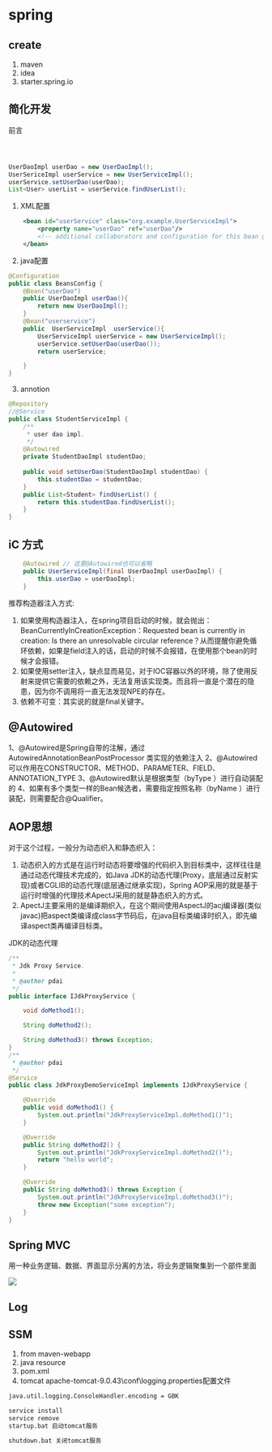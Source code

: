 # spring

## create
1. maven
2. idea
3. starter.spring.io

## 简化开发
前言
```java



UserDaoImpl userDao = new UserDaoImpl();
UserSericeImpl userService = new UserServiceImpl();
userService.setUserDao(userDao);
List<User> userList = userService.findUserList();


```

1. XML配置  
```xml
    <bean id="userService" class="org.example.UserServiceImpl">
        <property name="userDao" ref="userDao"/>
        <!-- additional collaborators and configuration for this bean go here -->
    </bean>


```

2. java配置
```java
@Configuration
public class BeansConfig {
    @Bean("userDao")
    public UserDaoImpl userDao(){
        return new UserDaoImpl();
    }
    @Bean("userservice")
    public  UserServiceImpl  userService(){
        UserServiceImpl userService = new UserServiceImpl();
        userService.setUserDao(userDao());
        return userService;

    }
}


```
3. annotion
```java
@Repository
//@Service
public class StudentServiceImpl {
    /**
     * user dao impl.
     */
    @Autowired
    private StudentDaoImpl studentDao;
    
    public void setUserDao(StudentDaoImpl studentDao) {
        this.studentDao = studentDao;
    }
    public List<Student> findUserList() {
        return this.studentDao.findUserList();
    }
}

```


## iC 方式
```java
    @Autowired // 这里@Autowired也可以省略
    public UserServiceImpl(final UserDaoImpl userDaoImpl) {
        this.userDao = userDaoImpl;
    }


```

推荐构造器注入方式:
1. 如果使用构造器注入，在spring项目启动的时候，就会抛出：BeanCurrentlyInCreationException：Requested bean is currently in creation: Is there an unresolvable circular reference？从而提醒你避免循环依赖，如果是field注入的话，启动的时候不会报错，在使用那个bean的时候才会报错。
2. 如果使用setter注入，缺点显而易见，对于IOC容器以外的环境，除了使用反射来提供它需要的依赖之外，无法复用该实现类。而且将一直是个潜在的隐患，因为你不调用将一直无法发现NPE的存在。
3. 依赖不可变：其实说的就是final关键字。

## @Autowired
1、@Autowired是Spring自带的注解，通过AutowiredAnnotationBeanPostProcessor 类实现的依赖注入
2、@Autowired可以作用在CONSTRUCTOR、METHOD、PARAMETER、FIELD、ANNOTATION_TYPE
3、@Autowired默认是根据类型（byType ）进行自动装配的
4、如果有多个类型一样的Bean候选者，需要指定按照名称（byName ）进行装配，则需要配合@Qualifier。


## AOP思想
对于这个过程，一般分为动态织入和静态织入：
1. 动态织入的方式是在运行时动态将要增强的代码织入到目标类中，这样往往是通过动态代理技术完成的，如Java JDK的动态代理(Proxy，底层通过反射实现)或者CGLIB的动态代理(底层通过继承实现)，Spring AOP采用的就是基于运行时增强的代理技术ApectJ采用的就是静态织入的方式。
2. ApectJ主要采用的是编译期织入，在这个期间使用AspectJ的acj编译器(类似javac)把aspect类编译成class字节码后，在java目标类编译时织入，即先编译aspect类再编译目标类。

JDK的动态代理
```java
/**
 * Jdk Proxy Service.
 *
 * @author pdai
 */
public interface IJdkProxyService {

    void doMethod1();

    String doMethod2();

    String doMethod3() throws Exception;
}
/**
 * @author pdai
 */
@Service
public class JdkProxyDemoServiceImpl implements IJdkProxyService {

    @Override
    public void doMethod1() {
        System.out.println("JdkProxyServiceImpl.doMethod1()");
    }

    @Override
    public String doMethod2() {
        System.out.println("JdkProxyServiceImpl.doMethod2()");
        return "hello world";
    }

    @Override
    public String doMethod3() throws Exception {
        System.out.println("JdkProxyServiceImpl.doMethod3()");
        throw new Exception("some exception");
    }
}


```

## Spring MVC
用一种业务逻辑、数据、界面显示分离的方法，将业务逻辑聚集到一个部件里面

![](https://i-blog.csdnimg.cn/blog_migrate/a98d13f331dc64c1e1495255fb1b73fb.png)


## Log 


## SSM 
1. from maven-webapp 
2. java  resource 
3. pom.xml 
4. tomcat
apache-tomcat-9.0.43\conf\logging.properties配置文件
```xml
java.util.logging.ConsoleHandler.encoding = GBK
```

```bash
service install
service remove
startup.bat 启动tomcat服务

shutdown.bat 关闭tomcat服务
```


